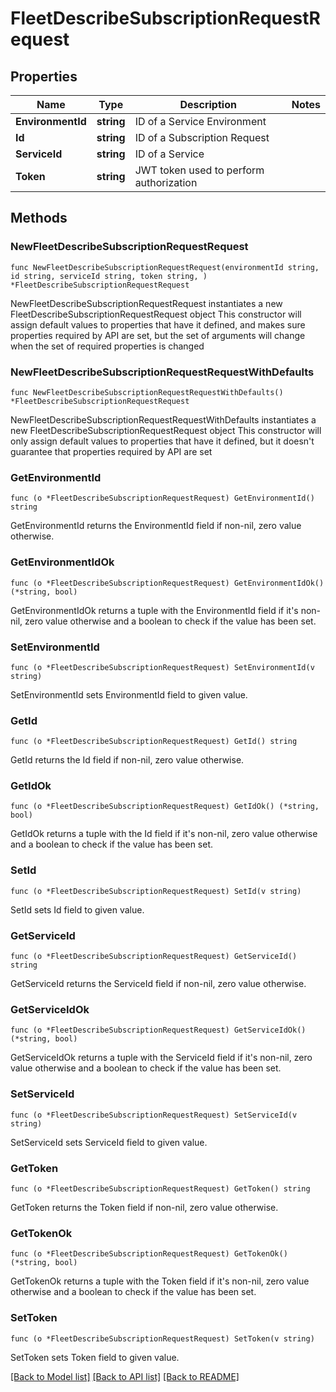 # FleetDescribeSubscriptionRequestRequest

## Properties

Name | Type | Description | Notes
------------ | ------------- | ------------- | -------------
**EnvironmentId** | **string** | ID of a Service Environment | 
**Id** | **string** | ID of a Subscription Request | 
**ServiceId** | **string** | ID of a Service | 
**Token** | **string** | JWT token used to perform authorization | 

## Methods

### NewFleetDescribeSubscriptionRequestRequest

`func NewFleetDescribeSubscriptionRequestRequest(environmentId string, id string, serviceId string, token string, ) *FleetDescribeSubscriptionRequestRequest`

NewFleetDescribeSubscriptionRequestRequest instantiates a new FleetDescribeSubscriptionRequestRequest object
This constructor will assign default values to properties that have it defined,
and makes sure properties required by API are set, but the set of arguments
will change when the set of required properties is changed

### NewFleetDescribeSubscriptionRequestRequestWithDefaults

`func NewFleetDescribeSubscriptionRequestRequestWithDefaults() *FleetDescribeSubscriptionRequestRequest`

NewFleetDescribeSubscriptionRequestRequestWithDefaults instantiates a new FleetDescribeSubscriptionRequestRequest object
This constructor will only assign default values to properties that have it defined,
but it doesn't guarantee that properties required by API are set

### GetEnvironmentId

`func (o *FleetDescribeSubscriptionRequestRequest) GetEnvironmentId() string`

GetEnvironmentId returns the EnvironmentId field if non-nil, zero value otherwise.

### GetEnvironmentIdOk

`func (o *FleetDescribeSubscriptionRequestRequest) GetEnvironmentIdOk() (*string, bool)`

GetEnvironmentIdOk returns a tuple with the EnvironmentId field if it's non-nil, zero value otherwise
and a boolean to check if the value has been set.

### SetEnvironmentId

`func (o *FleetDescribeSubscriptionRequestRequest) SetEnvironmentId(v string)`

SetEnvironmentId sets EnvironmentId field to given value.


### GetId

`func (o *FleetDescribeSubscriptionRequestRequest) GetId() string`

GetId returns the Id field if non-nil, zero value otherwise.

### GetIdOk

`func (o *FleetDescribeSubscriptionRequestRequest) GetIdOk() (*string, bool)`

GetIdOk returns a tuple with the Id field if it's non-nil, zero value otherwise
and a boolean to check if the value has been set.

### SetId

`func (o *FleetDescribeSubscriptionRequestRequest) SetId(v string)`

SetId sets Id field to given value.


### GetServiceId

`func (o *FleetDescribeSubscriptionRequestRequest) GetServiceId() string`

GetServiceId returns the ServiceId field if non-nil, zero value otherwise.

### GetServiceIdOk

`func (o *FleetDescribeSubscriptionRequestRequest) GetServiceIdOk() (*string, bool)`

GetServiceIdOk returns a tuple with the ServiceId field if it's non-nil, zero value otherwise
and a boolean to check if the value has been set.

### SetServiceId

`func (o *FleetDescribeSubscriptionRequestRequest) SetServiceId(v string)`

SetServiceId sets ServiceId field to given value.


### GetToken

`func (o *FleetDescribeSubscriptionRequestRequest) GetToken() string`

GetToken returns the Token field if non-nil, zero value otherwise.

### GetTokenOk

`func (o *FleetDescribeSubscriptionRequestRequest) GetTokenOk() (*string, bool)`

GetTokenOk returns a tuple with the Token field if it's non-nil, zero value otherwise
and a boolean to check if the value has been set.

### SetToken

`func (o *FleetDescribeSubscriptionRequestRequest) SetToken(v string)`

SetToken sets Token field to given value.



[[Back to Model list]](../README.md#documentation-for-models) [[Back to API list]](../README.md#documentation-for-api-endpoints) [[Back to README]](../README.md)


